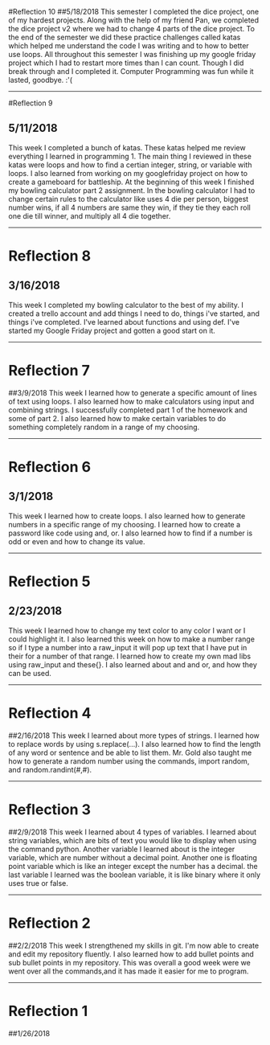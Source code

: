 #Reflection 10
##5/18/2018
This semester I completed the dice project, one of my hardest projects. Along
with the help of my friend Pan, we completed the dice project v2 where we
had to change 4 parts of the dice project. To the end of the semester we did
these practice challenges called katas which helped me understand the code I
was writing and to how to better use loops. All throughout this semester I was
finishing up my google friday project which I had to restart more times than
I can count. Though I did break through and I completed it. Computer Programming
was fun while it lasted, goodbye. :'(

---


#Reflection 9
## 5/11/2018
This week I completed a bunch of katas. These katas helped me review everything
I learned in programming 1. The main thing I reviewed in these katas were loops
and how to find a certian integer, string, or variable with loops. I also learned
from working on my googlefriday project on how to create a gameboard for 
battleship. At the beginning of this week I finished my bowling calculator
part 2 assignment. In the bowling calculator I had to change certain rules
to the calculator like uses 4 die per person, biggest number wins,
if all 4 numbers are same they win, if they tie they each roll one die till 
winner, and multiply all 4 die together. 

---


# Reflection 8
## 3/16/2018
This week I completed my bowling calculator to the best of my ability. I 
created a trello account and add things I need to do, things i've started,
and things i've completed. I've learned about functions and using def. I've 
started my Google Friday project and gotten a good start on it.

---


# Reflection 7
##3/9/2018
This week I learned how to generate a specific amount of lines of text using
loops. I also learned how to make calculators using input and combining 
strings. I successfully completed part 1 of the homework and some of part 2.
I also learned how to make certain variables to do something completely random
in a range of my choosing.

---


# Reflection 6
## 3/1/2018
This week I learned how to create loops. I also learned how to generate numbers
in a specific range of my choosing. I learned how to create a password like 
code using and, or. I also learned how to find if a number is odd or even and
how to change its value. 

---


# Reflection 5
## 2/23/2018
This week I learned how to change my text color to any color I want or I could
highlight it. I also learned this week on how to make a number range so if I
type a number into a raw_input it will pop up text that I have put in their
for a number of that range. I learned how to create my own mad libs using 
raw_input and these{}. I also learned about and and or, and how they can be 
used.

---


# Reflection 4
##2/16/2018
This week I learned about more types of strings. I learned how to replace 
words by using s.replace(...). I also learned how to find the length of 
any word or sentence and be able to list them. Mr. Gold also taught me how 
to generate a random number using the commands, import random, and
random.randint(#,#). 

---


# Reflection 3
##2/9/2018
This week I learned about 4 types of variables. I learned about string 
variables, which are bits of text you would like to display when using the 
command python. Another variable I learned about is the integer variable, 
which are number without a decimal point. Another one is floating point
variable which is like an integer except the number has a decimal. the last 
variable I learned was the boolean variable, it is like binary where it only
uses true or false. 

---


# Reflection 2
##2/2/2018
This week I strengthened my skills in git. I'm now able to create and edit my
repository fluently. I also learned how to add bullet points and sub bullet 
points in my repository. This was overall a good week were we went over all the 
commands,and it has made it easier for me to program.


---


# Reflection 1

##1/26/2018
